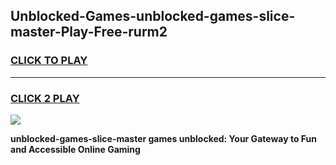 
## Unblocked-Games-unblocked-games-slice-master-Play-Free-rurm2
<h3>
<a href="https://premium76.site?title=unblocked-games-slice-master&ref=09A">CLICK TO PLAY</a></h3>
<hr>

<h3>
<a href="https://premium76.site?title=unblocked-games-slice-master&ref=09A">CLICK 2 PLAY</a>
  
</h3>

<a href="https://premium76.site?title=unblocked-games-slice-master&ref=09A"><img src="https://clearcache.store/games.png"></a>


**unblocked-games-slice-master games unblocked: Your Gateway to Fun and Accessible Online Gaming**
